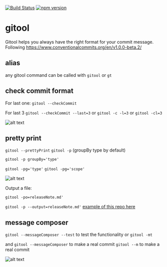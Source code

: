 [![Build Status](https://travis-ci.org/stefdelec/gitool.svg?branch=master)](https://travis-ci.org/stefdelec/gitool)
[![npm version](https://img.shields.io/npm/v/gitool.svg?style=flat)](https://www.npmjs.com/package/gitool)

# gitool

Gitool helps you always have the right format for your commit message.
Following https://www.conventionalcommits.org/en/v1.0.0-beta.2/

## alias
any gitool command can be called with ```gitool``` or ```gt```

## check commit format

For last one:
```gitool --checkCommit```

For last 3
```gitool --checkCommit --last=3```
or ```gitool -c -l=3```
or ```gitool -cl=3```


![alt text](https://raw.githubusercontent.com/stefdelec/gitool/master/readme/commitchecker.png)

## pretty print

```gitool --prettyPrint```
```gitool -p``` (groupBy type by default)

```gitool -p groupBy='type'```

```gitool -pg='type'```
```gitool -pg='scope'```

![alt text](https://raw.githubusercontent.com/stefdelec/gitool/master/readme/commitprettier.png)


Output a file:

```gitool -po=releaseNote.md'```

```gitool -p --output=releaseNote.md'```
[example of this repo here](../releasenote.md)

## message composer

```gitool --messageComposer --test``` to test the functionality
or ```gitool -mt```

and
```gitool --messageComposer``` to make a real commit
```gitool --m``` to make a real commit


![alt text](https://raw.githubusercontent.com/stefdelec/gitool/master/readme/messagecomposer.png)
